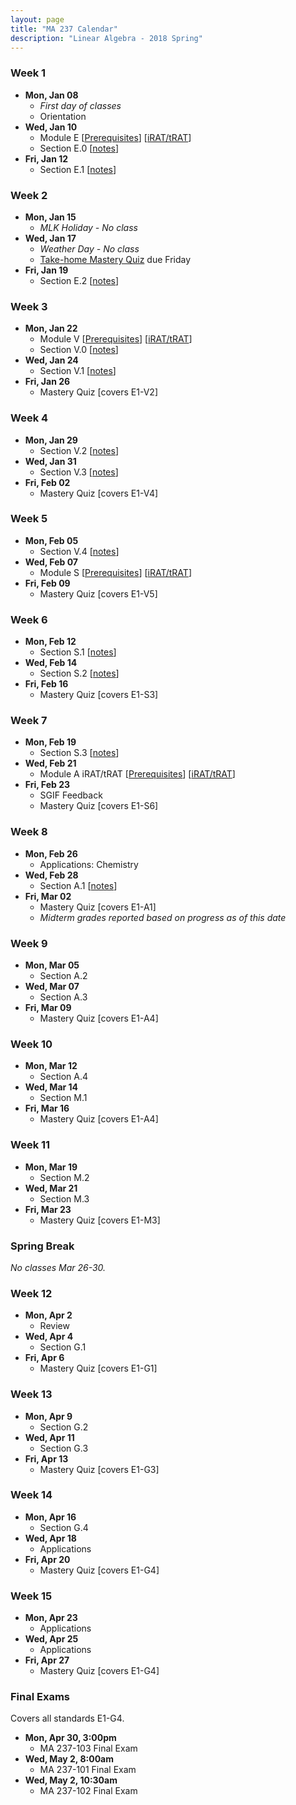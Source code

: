 ```yaml
---
layout: page
title: "MA 237 Calendar"
description: "Linear Algebra - 2018 Spring"
---
```


### Week 1

- **Mon, Jan 08**
    - *First day of classes*
    - Orientation
- **Wed, Jan 10**
    - Module E
      [[Prerequisites][module-E-readiness]]
      [[iRAT/tRAT][module-E-rat]]
    - Section E.0 [[notes][module-E-0]]
- **Fri, Jan 12**
    - Section E.1 [[notes][module-E-1]]

### Week 2

- **Mon, Jan 15**
    - *MLK Holiday - No class*
- **Wed, Jan 17**
    - *Weather Day - No class*
    - [Take-home Mastery Quiz][take-home-01-19]
      due Friday
- **Fri, Jan 19**
    - Section E.2
      [[notes][module-E-2]]

### Week 3

- **Mon, Jan 22**
    - Module V
      [[Prerequisites][module-V-readiness]]
      [[iRAT/tRAT][module-V-rat]]
    - Section V.0
      [[notes][module-V-0]]
- **Wed, Jan 24**
    - Section V.1
      [[notes][module-V-1]]
- **Fri, Jan 26**
    - Mastery Quiz
      [covers E1-V2]

### Week 4

- **Mon, Jan 29**
    - Section V.2
      [[notes][module-V-2]]
- **Wed, Jan 31**
    - Section V.3
      [[notes][module-V-3]]
- **Fri, Feb 02**
    - Mastery Quiz
      [covers E1-V4]

### Week 5

- **Mon, Feb 05**
    - Section V.4
      [[notes][module-V-4]]
- **Wed, Feb 07**
    - Module S
      [[Prerequisites][module-S-readiness]]
      [[iRAT/tRAT][module-S-rat]]
- **Fri, Feb 09**
    - Mastery Quiz
      [covers E1-V5]

### Week 6

- **Mon, Feb 12**
    - Section S.1
      [[notes][module-S-1]]
- **Wed, Feb 14**
    - Section S.2
      [[notes][module-S-2]]
- **Fri, Feb 16**
    - Mastery Quiz
      [covers E1-S3]

### Week 7

- **Mon, Feb 19**
    - Section S.3
      [[notes][module-S-3]]
- **Wed, Feb 21**
    - Module A iRAT/tRAT
      [[Prerequisites][module-A-readiness]]
      [[iRAT/tRAT][module-A-rat]]
- **Fri, Feb 23**
    - SGIF Feedback
    - Mastery Quiz
      [covers E1-S6]

### Week 8

- **Mon, Feb 26**
  - Applications: Chemistry
- **Wed, Feb 28**
  - Section A.1
    [[notes][module-A-1]]
- **Fri, Mar 02**
  - Mastery Quiz
    [covers E1-A1]
  - *Midterm grades reported based on progress as of this date*

### Week 9

- **Mon, Mar 05**
  - Section A.2
- **Wed, Mar 07**
  - Section A.3
- **Fri, Mar 09**
  - Mastery Quiz
    [covers E1-A4]

### Week 10

- **Mon, Mar 12**
  - Section A.4
- **Wed, Mar 14**
  - Section M.1
- **Fri, Mar 16**
  - Mastery Quiz
    [covers E1-A4]

### Week 11

- **Mon, Mar 19**
  - Section M.2
- **Wed, Mar 21**
  - Section M.3
- **Fri, Mar 23**
  - Mastery Quiz
    [covers E1-M3]

### Spring Break

*No classes Mar 26-30.*

### Week 12

- **Mon, Apr 2**
  - Review
- **Wed, Apr 4**
  - Section G.1
- **Fri, Apr 6**
  - Mastery Quiz
    [covers E1-G1]

### Week 13

- **Mon, Apr 9**
  - Section G.2
- **Wed, Apr 11**
  - Section G.3
- **Fri, Apr 13**
  - Mastery Quiz
    [covers E1-G3]

### Week 14

- **Mon, Apr 16**
  - Section G.4
- **Wed, Apr 18**
  - Applications
- **Fri, Apr 20**
  - Mastery Quiz
    [covers E1-G4]

### Week 15

- **Mon, Apr 23**
  - Applications
- **Wed, Apr 25**
  - Applications
- **Fri, Apr 27**
  - Mastery Quiz
    [covers E1-G4]

### Final Exams

Covers all standards E1-G4.

- **Mon, Apr 30, 3:00pm**
  - MA 237-103 Final Exam
- **Wed, May 2, 8:00am**
  - MA 237-101 Final Exam
- **Wed, May 2, 10:30am**
  - MA 237-102 Final Exam


[module-E-readiness]: ../pdf/handout-E-readiness.pdf
[module-E-rat]: ../pdf/rat-1-E.pdf
[module-E-0]: ../pdf/handout-E-0.pdf
[module-E-1]: ../pdf/handout-E-1.pdf
[module-E-2]: ../pdf/handout-E-2.pdf
[take-home-01-19]: ../pdf/quiz-take-home-2018-01-19.pdf
[module-V-readiness]: ../pdf/handout-V-readiness.pdf
[module-V-rat]: ../pdf/rat-2-V.pdf
[module-V-0]: ../pdf/handout-V-0.pdf
[module-V-1]: ../pdf/handout-V-1.pdf
[module-V-2]: ../pdf/handout-V-2.pdf
[module-V-3]: ../pdf/handout-V-3.pdf
[module-V-4]: ../pdf/handout-V-4.pdf
[module-S-readiness]: ../pdf/handout-S-readiness.pdf
[module-S-rat]: ../pdf/rat-3-S.pdf
[module-S-1]: ../pdf/handout-S-1.pdf
[module-S-2]: ../pdf/handout-S-2.pdf
[module-S-3]: ../pdf/handout-S-3.pdf
[module-A-readiness]: ../pdf/handout-A-readiness.pdf
[module-A-rat]: ../pdf/rat-4-A.pdf
[module-A-1]: ../pdf/handout-A-1.pdf
[module-M-readiness]: ../pdf/handout-M-readiness.pdf
[module-G-readiness]: ../pdf/handout-G-readiness.pdf
